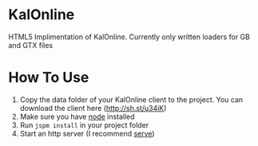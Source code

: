 # KalOnline
HTML5 Implimentation of KalOnline.
Currently only written loaders for GB and GTX files

# How To Use
1. Copy the data folder of your KalOnline client to the project. You can download the client here (http://sh.st/u34iK)
1. Make sure you have [node](https://nodejs.org/en/) installed
2. Run `jspm install` in your project folder
3. Start an http server (I recommend [serve](https://www.npmjs.com/package/serve))
